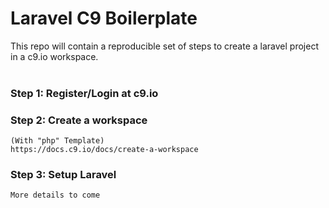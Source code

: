 # Laravel C9 Boilerplate
This repo will contain a reproducible set of steps to create a laravel project in a c9.io workspace.
<br><br>
### Step 1: Register/Login at c9.io
    
### Step 2: Create a workspace
    (With "php" Template)
    https://docs.c9.io/docs/create-a-workspace

### Step 3: Setup Laravel
    More details to come
    
